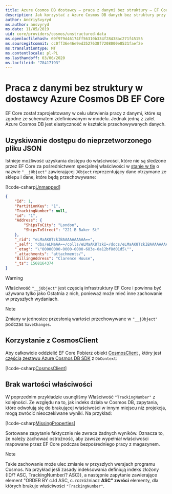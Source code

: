 ```yaml
---
title: Azure Cosmos DB dostawcy — praca z danymi bez struktury — EF Core
description: Jak korzystać z Azure Cosmos DB danych bez struktury przy użyciu Entity Framework Core
author: AndriySvyryd
ms.author: ansvyryd
ms.date: 11/05/2019
uid: core/providers/cosmos/unstructured-data
ms.openlocfilehash: 69f979d46174ff56310b334f28438ac271f45155
ms.sourcegitcommit: cc0ff36e46e9ed3527638f7208000e8521faef2e
ms.translationtype: MT
ms.contentlocale: pl-PL
ms.lasthandoff: 03/06/2020
ms.locfileid: "78417193"
---
```

# <a name="working-with-unstructured-data-in-ef-core-azure-cosmos-db-provider"></a>Praca z danymi bez struktury w dostawcy Azure Cosmos DB EF Core

EF Core został zaprojektowany w celu ułatwienia pracy z danymi, które są zgodne ze schematem zdefiniowanym w modelu. Jednak jedną z zalet Azure Cosmos DB jest elastyczność w kształcie przechowywanych danych.

## <a name="accessing-the-raw-json"></a>Uzyskiwanie dostępu do nieprzetworzonego pliku JSON

Istnieje możliwość uzyskania dostępu do właściwości, które nie są śledzone przez EF Core za pośrednictwem specjalnej właściwości w [stanie w tle](../../modeling/shadow-properties.md) o nazwie `"__jObject"` zawierającej `JObject` reprezentujący dane otrzymane ze sklepu i dane, które będą przechowywane:

[!code-csharp[Unmapped](../../../../samples/core/Cosmos/UnstructuredData/Sample.cs?highlight=23,24&name=Unmapped)]

``` json
{
    "Id": 1,
    "PartitionKey": "1",
    "TrackingNumber": null,
    "id": "1",
    "Address": {
        "ShipsToCity": "London",
        "ShipsToStreet": "221 B Baker St"
    },
    "_rid": "eLMaAK8TzkIBAAAAAAAAAA==",
    "_self": "dbs/eLMaAA==/colls/eLMaAK8TzkI=/docs/eLMaAK8TzkIBAAAAAAAAAA==/",
    "_etag": "\"00000000-0000-0000-683e-0a12bf8d01d5\"",
    "_attachments": "attachments/",
    "BillingAddress": "Clarence House",
    "_ts": 1568164374
}
```

> [!WARNING]
> Właściwość `"__jObject"` jest częścią infrastruktury EF Core i powinna być używana tylko jako Ostatnia z nich, ponieważ może mieć inne zachowanie w przyszłych wydaniach.

> [!NOTE]
> Zmiany w jednostce przesłonią wartości przechowywane w `"__jObject"` podczas `SaveChanges`.

## <a name="using-cosmosclient"></a>Korzystanie z CosmosClient

Aby całkowicie oddzielić EF Core Pobierz obiekt [CosmosClient](/dotnet/api/Microsoft.Azure.Cosmos.CosmosClient) , który jest [częścią zestawu Azure Cosmos DB SDK](/azure/cosmos-db/sql-api-get-started) z `DbContext`:

[!code-csharp[CosmosClient](../../../../samples/core/Cosmos/UnstructuredData/Sample.cs?highlight=3&name=CosmosClient)]

## <a name="missing-property-values"></a>Brak wartości właściwości

W poprzednim przykładzie usunęliśmy Właściwość `"TrackingNumber"` z kolejności. Ze względu na to, jak indeks działa w Cosmos DB, zapytania, które odwołują się do brakującej właściwości w innym miejscu niż projekcja, mogą zwrócić nieoczekiwane wyniki. Na przykład:

[!code-csharp[MissingProperties](../../../../samples/core/Cosmos/UnstructuredData/Sample.cs?name=MissingProperties)]

Sortowane zapytanie faktycznie nie zwraca żadnych wyników. Oznacza to, że należy zachować ostrożność, aby zawsze wypełniał właściwości mapowane przez EF Core podczas bezpośredniego pracy z magazynem.

> [!NOTE]
> Takie zachowanie może ulec zmianie w przyszłych wersjach programu Cosmos. Na przykład jeśli zasady indeksowania definiują indeks złożony {ID/? ASC, TrackingNumber/? ASC)}, a następnie zapytanie zawierające element "ORDER BY c.Id ASC, c. rozróżniacz __ASC" zwróci__ elementy, dla których brakuje właściwości `"TrackingNumber"`.
